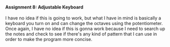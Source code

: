 #### Assignment 8: Adjustable Keyboard

I have no idea if this is going to work, but what I have in mind is basically a keyboard you turn on and can change the octaves using the potentiometer. Once again, I have no idea if this is gonna work because I need to search up the notes and check to see if there's any kind of pattern that I can use in order to make the program more concise.
